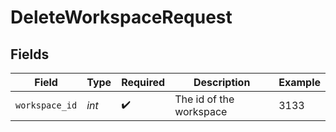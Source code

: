 # DeleteWorkspaceRequest


## Fields

| Field                   | Type                    | Required                | Description             | Example                 |
| ----------------------- | ----------------------- | ----------------------- | ----------------------- | ----------------------- |
| `workspace_id`          | *int*                   | :heavy_check_mark:      | The id of the workspace | 3133                    |